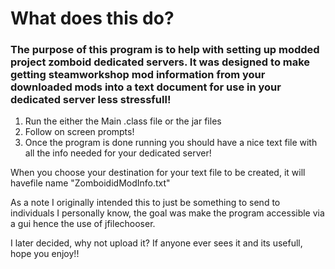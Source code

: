 # What does this do?
### The purpose of this program is to help with setting up modded project zomboid dedicated servers. It was designed to make getting steamworkshop mod information from your downloaded mods into a text document for use in your dedicated server less stressfull!
1. Run the either the Main .class file or the jar files
2. Follow on screen prompts!
3. Once the program is done running you should have a nice text file with all the info needed for your dedicated server!

When you choose your destination for your text file to be created, it will havefile name "ZomboididModInfo.txt"

As a note I originally intended this to just be something to send to individuals I personally know, the goal was make the program accessible via a gui hence the use of jfilechooser.

I later decided, why not upload it?
If anyone ever sees it and its usefull, hope you enjoy!!
